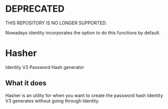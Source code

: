 # DEPRECATED
THIS REPOSITORY IS  NO LONGER SUPPORTED.

Nowadays identity incorporates the option to do this functions by default.

# Hasher
Identity V3 Password Hash generator

## What it does
Hasher is an utility for when you want to create the password hash Identity V3 generates without going through Identity.

